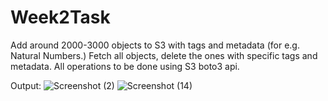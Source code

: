 # Week2Task
Add around 2000-3000 objects to S3 with tags and metadata (for e.g. Natural Numbers.) Fetch all objects, delete the ones with specific tags and metadata.
All operations to be done using S3 boto3 api.

Output:
![Screenshot (2)](https://user-images.githubusercontent.com/50862874/178766464-d4383e1e-dbc1-43f0-9063-adf8e7a8787b.png)
![Screenshot (14)](https://user-images.githubusercontent.com/50862874/178766486-21194928-8542-482b-b745-266fce9e8f28.png)
